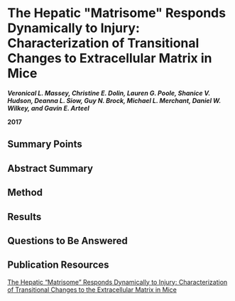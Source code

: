 # The Hepatic "Matrisome" Responds Dynamically to Injury: Characterization of Transitional Changes to Extracellular Matrix in Mice

***Veronical L. Massey, Christine E. Dolin, Lauren G. Poole, Shanice V. Hudson, Deanna L. Siow, Guy N. Brock, Michael L. Merchant, Daniel W. Wilkey, and Gavin E. Arteel***


**2017**

## Summary Points


## Abstract Summary


## Method


## Results


## Questions to Be Answered



## Publication Resources

[The Hepatic “Matrisome” Responds Dynamically to Injury: Characterization of Transitional Changes to the Extracellular Matrix in Mice](https://aasldpubs.onlinelibrary.wiley.com/doi/epdf/10.1002/hep.28918)
